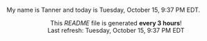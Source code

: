 My name is Tanner and today is Tuesday, October 15, 9:37 PM EDT.

<p align="center">This <i>README</i> file is generated <b>every 3 hours</b>!</br>Last refresh: Tuesday, October 15, 9:37 PM EDT<br /></p>
